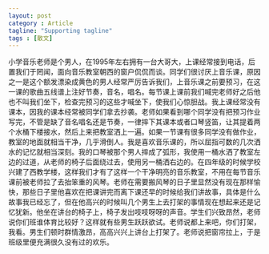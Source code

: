 ```yaml
---
layout: post
category : Article
tagline: "Supporting tagline"
tags : [散文]
---
```


小学音乐老师是个男人，在1995年左右拥有一台大哥大，上课经常接到电话，后置我们于罔闻，面向音乐教室朝西的窗户侃侃而谈。同学们很讨厌上音乐课，原因之一是这个额发漂染成黄色的男人经常严厉告诉我们，上音乐课之前要预习，在这一课的歌曲五线谱上注好节奏，音名，唱名。每节课上课前我们喊完老师好之后他也不叫我们坐下，检查完预习的这些才喊坐下，使我们心惊胆战。我上课经常没有课本，因我的课本经常被同学们拿去抄袭。老师如果看到哪个同学没有把预习作业写完，不管是缺了音名唱名还是节奏，一律摔下其课本或者口琴竖笛，让其提着两个水桶下楼接水，然后上来把教室洒上一遍。如果一节课有很多同学没有做作业，教室的地面就相当干净，几乎滑倒人。我是喜欢音乐课的，所以屈指可数的几次洒水的记忆就相当深刻。我的口琴被那个男人摔成了弧形，我使用一桶水洒了教室左边的过道，从老师的椅子后面绕过去，使用另一桶洒右边的。在四年级的时候学校兴建了西教学楼，这样我们才有了这样一个干净明亮的音乐教室，不用在每节音乐课前被老师拉了去抬笨重的风琴。老师在需要搬风琴的日子里显然没有现在那样愉快，那些日子里他喜欢在把课讲完而离下课还早的时候给我们讲故事，具体是什么故事我已经忘了，但在他高兴的时候叫几个男生上去打架的事情现在想起来还是记忆犹新。他坐在讲台的椅子上，椅子发出吱吱呀呀的声音。学生们兴致昂然，老师说你们班谁体育比较好？这样就有些男生跃跃欲试。老师说都上来吧，你们打架，我看。男生们顿时群情激昂，高高兴兴上讲台上打架了。老师说把窗帘拉上，于是班级里便充满很久没有过的欢乐。